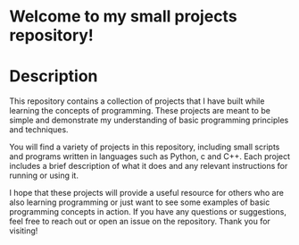 
# Welcome to my small projects repository!


# Description

This repository contains a collection of projects that I have built while learning the concepts of programming. These projects are meant to be simple and demonstrate my understanding of basic programming principles and techniques.

You will find a variety of projects in this repository, including small scripts and programs written in languages such as Python, c and C++. Each project includes a brief description of what it does and any relevant instructions for running or using it.

I hope that these projects will provide a useful resource for others who are also learning programming or just want to see some examples of basic programming concepts in action. If you have any questions or suggestions, feel free to reach out or open an issue on the repository. Thank you for visiting!
